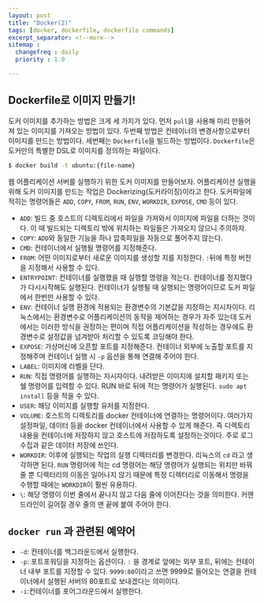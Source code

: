 ```yaml
---
layout: post
title: "Docker(2)"
tags: [docker, dockerfile, dockerfile commands]
excerpt_separator: <!--more-->
sitemap :
  changefreq : daily
  priority : 1.0

---
```


## Dockerfile로 이미지 만들기!

<!--more-->

도커 이미지를 추가하는 방법은 크게 세 가지가 있다. 먼저 `pull`을 사용해 미리 만들어져 있는 이미지를 가져오는 방법이 있다. 두번째 방법은 컨테이너의 변경사항으로부터 이미지를 만드는 방법이다. 세번째는 `Dockerfile`을 빌드하는 방법이다. `Dockerfile`은 도커만의 특별한 DSL로 이미지를 정의하는 파일이다. 



```bash
$ docker build -t ubuntu:{file-name}
```

웹 어플리케이션 서버를 실행하기 위한 도커 이미지를 만들어보자. 어플리케이션 실행을 위해 도커 이미지를 만드는 작업은 Dockerizing(도커라이징)이라고 한다. 도커파일에 적히는 명령어들은 `ADD`, `COPY`, `FROM`, `RUN`, `ENV`, `WORKDIR`, `EXPOSE`, `CMD` 등이 있다. 

* `ADD`: 빌드 중 호스트의 디렉토리에서 파일을 가져와서 이미지에 파일을 더하는 것이다. 이 때 빌드되는 디렉토리 밖에 위치하는 파일들은 가져오지 않으니 주의하자.
* `COPY`: `ADD`와 동일한 기능을 하나 압축파일을 자동으로 풀어주지 않는다.
* `CMD`: 컨테이너에서 실행될 명령어를 지정해준다.
* `FROM`: 어떤 이미지로부터 새로운 이미지를 생성할 지를 지정한다. `:`뒤에 특정 버전을 지정해서 사용할 수 있다.
* `ENTRYPOINT`: 컨테이너를 실행했을 때 실행할 명령을 적는다. 컨테이너를 정지했다가 다시시작해도 실행된다. 컨테이너가 실행될 때 실행되는 명령어이므로 도커 파일에서 한번만 사용할 수 있다.
* `ENV`: 컨테이너 실행 환경에 적용되는 환경변수의 기본값을 지정하는 지시자이다. 리눅스에서는 환경변수로 어플리케이션의 동작을 제어하는 경우가 자주 있는데 도커에서는 이러한 방식을 권장하는 편이며 직접 어플리케이션을 작성하는 경우에도 환경변수로 설정값을 넘겨받아 처리할 수 있도록 코딩해야 한다.
* `EXPOSE`: 가상머신에 오픈할 포트를 지정해준다. 컨테이너 외부에 노출할 포트를 지정해주며 컨테이너 실행 시 `-p` 옵션을 통해 연결해 주어야 한다.
* `LABEL`: 이미지에 라벨을 단다.
* `RUN`: 직접 명령어를 실행하는 지시자이다. 내려받은 이미지에 설치할 패키지 또는 쉘 명령어를 입력할 수 있다. RUN 바로 뒤에 적는 명령어가 실행된다. `sudo apt install` 등을 적을 수 있다.
* `USER`: 해당 이미지를 실행할 유저를 지정한다.
* `VOLUME`: 호스트의 디렉토리를 docker 컨테이너에 연결하는 명령어이다. 여러가지 설정파일, 데이터 등을 docker 컨테이너에서 사용할 수 있게 해준다. 즉 디렉토리 내용을 컨테이너에 저장하지 않고 호스트에 저장하도록 설정하는것이다. 주로 로그 수집과 같은 데이터 저장에 쓰인다.
* `WORKDIR`: 이후에 실행되는 작업의 실행 디렉터리를 변경한다. 리눅스의 `cd` 라고 생각하면 된다. `RUN` 명령어에 적는 cd 명령어는 해당 명령어가 실행되는 위치만 바꿔줄 뿐 디렉터리의 이동은 일어나지 않기 때문에 특정 디렉터리로 이동해서 명령을 수행할 때에는 `WORKDIR`이 훨씬 유용하다.
* `\`: 해당 명령이 이번 줄에서 끝나지 않고 다음 줄에 이어진다는 것을 의미한다. 커맨드라인이 길어질 경우 줄의 맨 끝에 붙여 주어야 한다.

## `docker run` 과 관련된 예약어

* `-d`: 컨테이너를 백그라운드에서 실행한다.
* `-p`: 포트포워딩을 지정하는 옵션이다. `:` 을 경계로 앞에는 외부 포트, 뒤에는 컨테이너 내부 포트를 지정할 수 있다. `9999:80`이라고 쓰면 9999로 들어오는 연결을 컨테이너에서 실행된 서버의 80포트로 보내겠다는 의미이다. 
* `-i`:컨테이너를 포어그라운드에서 실행한다.